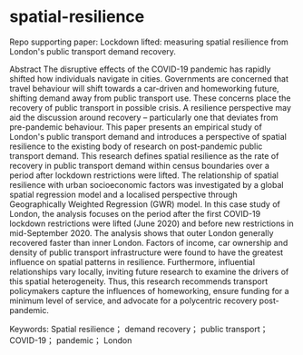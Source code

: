 # spatial-resilience
Repo supporting paper: Lockdown lifted: measuring spatial resilience from London's public transport demand recovery.

Abstract The disruptive effects of the COVID-19 pandemic has rapidly shifted how individuals navigate in cities. Governments are concerned that travel behaviour will shift towards a car-driven and homeworking future, shifting demand away from public transport use. These concerns place the recovery of public transport in possible crisis. A resilience perspective may aid the discussion around recovery – particularly one that deviates from pre-pandemic behaviour. This paper presents an empirical study of London's public transport demand and introduces a perspective of spatial resilience to the existing body of research on post-pandemic public transport demand. This research defines spatial resilience as the rate of recovery in public transport demand within census boundaries over a period after lockdown restrictions were lifted. The relationship of spatial resilience with urban socioeconomic factors was investigated by a global spatial regression model and a localised perspective through Geographically Weighted Regression (GWR) model. In this case study of London, the analysis focuses on the period after the first COVID-19 lockdown restrictions were lifted (June 2020) and before new restrictions in mid-September 2020. The analysis shows that outer London generally recovered faster than inner London. Factors of income, car ownership and density of public transport infrastructure were found to have the greatest influence on spatial patterns in resilience. Furthermore, influential relationships vary locally, inviting future research to examine the drivers of this spatial heterogeneity. Thus, this research recommends transport policymakers capture the influences of homeworking, ensure funding for a minimum level of service, and advocate for a polycentric recovery post-pandemic.

Keywords: Spatial resilience； demand recovery； public transport； COVID-19； pandemic； London
